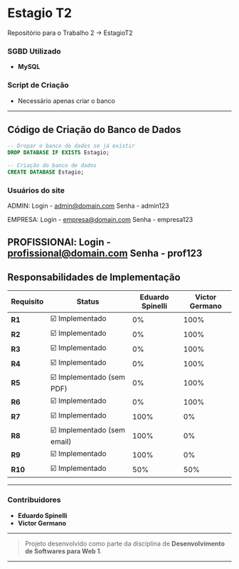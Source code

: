 # Estagio T2

Repositório para o Trabalho 2 -> EstagioT2

### SGBD Utilizado
- **MySQL**

### Script de Criação
- Necessário apenas criar o banco

---

## Código de Criação do Banco de Dados

```sql
-- Dropar o banco de dados se já existir
DROP DATABASE IF EXISTS Estagio;

-- Criação do banco de dados
CREATE DATABASE Estagio;

```


### Usuários do site
ADMIN:
Login - admin@domain.com
Senha - admin123

EMPRESA:
Login - empresa@domain.com
Senha - empresa123

PROFISSIONAl:
Login - profissional@domain.com
Senha - prof123
---

## Responsabilidades de Implementação

| Requisito | Status | Eduardo Spinelli | Victor Germano |
|-----------|--------|------------------|----------------|
| **R1**    | ☑️ Implementado | 0% | 100% |
| **R2**    | ☑️ Implementado | 0% | 100% |
| **R3**    | ☑️ Implementado | 0% | 100% |
| **R4**    | ☑️ Implementado | 0% | 100% |
| **R5**    | ☑️ Implementado (sem PDF) | 0% | 100% |
| **R6**    | ☑️ Implementado | 0% | 100% |
| **R7**    | ☑️ Implementado | 100% | 0% |
| **R8**    | ☑️ Implementado (sem email) | 100% | 0% |
| **R9**    | ☑️ Implementado | 100% | 0% |
| **R10**   | ☑️ Implementado | 50% | 50% |

---

### Contribuidores
- **Eduardo Spinelli**
- **Victor Germano**

---

> Projeto desenvolvido como parte da disciplina de **Desenvolvimento de Softwares para Web 1**.

---

